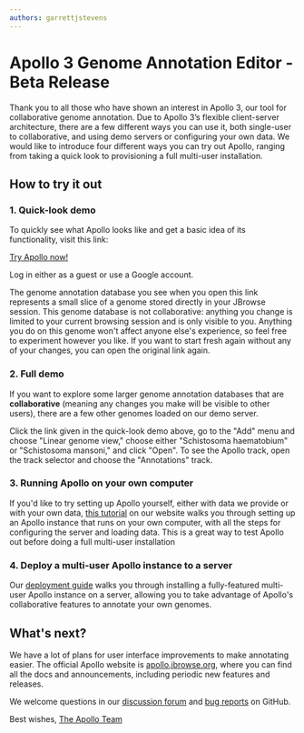 ```yaml
---
authors: garrettjstevens
---
```


# Apollo 3 Genome Annotation Editor - Beta Release

Thank you to all those who have shown an interest in Apollo 3, our tool for
collaborative genome annotation. Due to Apollo 3’s flexible client-server
architecture, there are a few different ways you can use it, both single-user to
collaborative, and using demo servers or configuring your own data. We would
like to introduce four different ways you can try out Apollo, ranging from
taking a quick look to provisioning a full multi-user installation.

<!-- truncate -->

## How to try it out

### 1. Quick-look demo

To quickly see what Apollo looks like and get a basic idea of its functionality,
visit this link:

[Try Apollo now!](https://demo.apollo.jbrowse.org/?session=share-oPRJK2yMUq&password=qMrK4)

Log in either as a guest or use a Google account.

The genome annotation database you see when you open this link represents a
small slice of a genome stored directly in your JBrowse session. This genome
database is not collaborative: anything you change is limited to your current
browsing session and is only visible to you. Anything you do on this genome
won't affect anyone else's experience, so feel free to experiment however you
like. If you want to start fresh again without any of your changes, you can open
the original link again.

### 2. Full demo

If you want to explore some larger genome annotation databases that are
**collaborative** (meaning any changes you make will be visible to other users),
there are a few other genomes loaded on our demo server.

Click the link given in the quick-look demo above, go to the "Add" menu and
choose "Linear genome view," choose either "Schistosoma haematobium" or
"Schistosoma mansoni," and click "Open". To see the Apollo track, open the track
selector and choose the "Annotations" track.

### 3. Running Apollo on your own computer

If you'd like to try setting up Apollo yourself, either with data we provide or
with your own data,
[this tutorial](https://apollo.jbrowse.org/docs/getting-started/try-it-out/setting-up)
on our website walks you through setting up an Apollo instance that runs on your
own computer, with all the steps for configuring the server and loading data.
This is a great way to test Apollo out before doing a full multi-user
installation

### 4. Deploy a multi-user Apollo instance to a server

Our
[deployment guide](https://apollo.jbrowse.org/docs/getting-started/deployment/background)
walks you through installing a fully-featured multi-user Apollo instance on a
server, allowing you to take advantage of Apollo's collaborative features to
annotate your own genomes.

## What's next?

We have a lot of plans for user interface improvements to make annotating
easier. The official Apollo website is
[apollo.jbrowse.org](https://apollo.jbrowse.org/), where you can find all the
docs and announcements, including periodic new features and releases.

We welcome questions in our
[discussion forum](https://github.com/GMOD/Apollo3/discussions) and
[bug reports](https://github.com/GMOD/Apollo3/issues/new/choose) on GitHub.

Best wishes, [The Apollo Team](https://apollo.jbrowse.org/contact)
